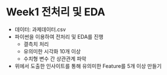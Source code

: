 # Week1 전처리 및 EDA 

* 데이터: 과제데이터.csv
* 파이썬을 이용하여 전처리 및 EDA를 진행
    - 결측치 처리
    - 유의미한 시각화 10개 이상
    - 수치형 변수 간 상관관계 파악
* 위에서 도출한 인사이트를 통해 유의미한 Feature를 5개 이상 만들기
